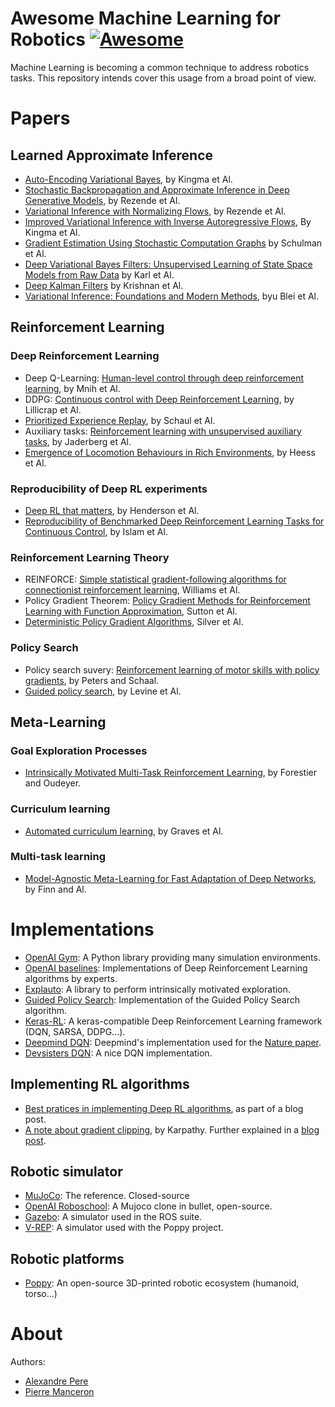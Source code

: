 # Awesome Machine Learning for Robotics [![Awesome](https://cdn.rawgit.com/sindresorhus/awesome/d7305f38d29fed78fa85652e3a63e154dd8e8829/media/badge.svg)](https://github.com/sindresorhus/awesome)


Machine Learning is becoming a common technique to address robotics tasks. This repository intends cover this usage from a broad point of view.


# Papers
## Learned Approximate Inference
* [Auto-Encoding Variational Bayes](http://arxiv.org/abs/1312.6114), by Kingma et Al.
* [Stochastic Backpropagation and Approximate Inference in Deep Generative Models](https://arxiv.org/abs/1401.4082), by Rezende et Al.
* [Variational Inference with Normalizing Flows](https://arxiv.org/pdf/1505.05770v6.pdf), by Rezende et Al.
* [Improved Variational Inference with Inverse Autoregressive Flows](https://fr.arxiv.org/pdf/1706.02326), By Kingma et Al.
* [Gradient Estimation Using Stochastic Computation Graphs](https://arxiv.org/abs/1506.05254) by Schulman et Al.
* [Deep Variational Bayes Filters: Unsupervised Learning of State Space Models from Raw Data](https://arxiv.org/abs/1605.06432) by Karl et Al.
* [Deep Kalman Filters](https://arxiv.org/abs/1511.05121) by Krishnan et Al.
* [Variational Inference: Foundations and Modern Methods](http://www.cs.columbia.edu/~blei/talks/2016_NIPS_VI_tutorial.pdf), byu Blei et Al.

## Reinforcement Learning
### Deep Reinforcement Learning
* Deep Q-Learning: [Human-level control through deep reinforcement learning](https://www.nature.com/nature/journal/v518/n7540/full/nature14236.html), by Mnih et Al.
* DDPG: [Continuous control with Deep Reinforcement Learning](https://arxiv.org/abs/1509.02971), by Lillicrap et Al.
* [Prioritized Experience Replay](https://arxiv.org/abs/1511.05952), by Schaul et Al.
* Auxiliary tasks: [Reinforcement learning with unsupervised auxiliary tasks](https://deepmind.com/blog/reinforcement-learning-unsupervised-auxiliary-tasks/), by Jaderberg et Al.
* [Emergence of Locomotion Behaviours in Rich Environments](https://arxiv.org/abs/1707.02286), by Heess et Al.

### Reproducibility of Deep RL experiments
* [Deep RL that matters](https://arxiv.org/abs/1709.06560), by Henderson et Al.
* [ Reproducibility of Benchmarked Deep Reinforcement Learning Tasks for Continuous Control](https://arxiv.org/abs/1708.04133), by Islam et Al.

### Reinforcement Learning Theory
* REINFORCE: [Simple statistical gradient-following algorithms for connectionist reinforcement learning](http://www-anw.cs.umass.edu/~barto/courses/cs687/williams92simple.pdf), Williams et Al.
* Policy Gradient Theorem: [Policy Gradient Methods for Reinforcement Learning with Function Approximation](https://papers.nips.cc/paper/1713-policy-gradient-methods-for-reinforcement-learning-with-function-approximation.pdf), Sutton et Al.
* [Deterministic Policy Gradient Algorithms](http://proceedings.mlr.press/v32/silver14.pdf), Silver et Al.

### Policy Search
* Policy search suvery: [Reinforcement learning of motor skills with policy gradients](http://www.kyb.mpg.de/fileadmin/user_upload/files/publications/attachments/Neural-Netw-2008-21-682_4867%5b0%5d.pdf), by Peters and Schaal.
* [Guided policy search](https://graphics.stanford.edu/projects/gpspaper/gps_full.pdf), by Levine et Al.

## Meta-Learning
### Goal Exploration Processes
* [Intrinsically Motivated Multi-Task Reinforcement Learning](https://www.reddit.com/r/MachineLearning/comments/5q9fnr/d_intrinsically_motivated_multitask_reinforcement/), by Forestier and Oudeyer.
### Curriculum learning
* [Automated curriculum learning](https://arxiv.org/abs/1704.03003), by Graves et Al.
### Multi-task learning
* [Model-Agnostic Meta-Learning for Fast Adaptation of Deep Networks](https://arxiv.org/abs/1703.03400), by Finn and Al.



# Implementations
* [OpenAI Gym](https://gym.openai.com/): A Python library providing many simulation environments.
* [OpenAI baselines](https://github.com/openai/baselines): Implementations of Deep Reinforcement Learning algorithms by experts.
* [Explauto](https://github.com/flowersteam/explauto): A library to perform intrinsically motivated exploration.
* [Guided Policy Search](http://rll.berkeley.edu/gps/): Implementation of the Guided Policy Search algorithm.
* [Keras-RL](https://github.com/matthiasplappert/keras-rl): A keras-compatible Deep Reinforcement Learning framework (DQN, SARSA, DDPG...).
* [Deepmind DQN](https://github.com/deepmind/dqn): Deepmind's implementation used for the [Nature paper](https://www.nature.com/nature/journal/v518/n7540/full/nature14236.html).
* [Devsisters DQN](https://github.com/devsisters/DQN-tensorflow): A nice DQN implementation.

## Implementing RL algorithms
* [Best pratices in implementing Deep RL algorithms](https://blog.openai.com/openai-baselines-dqn/), as part of a blog post.
* [A note about gradient clipping](https://github.com/devsisters/DQN-tensorflow/issues/16), by Karpathy. Further explained in a [blog post](https://medium.com/@karpathy/yes-you-should-understand-backprop-e2f06eab496b).

## Robotic simulator
* [MuJoCo](http://www.mujoco.org/): The reference. Closed-source
* [OpenAI Roboschool](https://github.com/openai/roboschool): A Mujoco clone in bullet, open-source.
* [Gazebo](http://gazebosim.org/): A simulator used in the ROS suite.
* [V-REP](http://www.coppeliarobotics.com/): A simulator used with the Poppy project.

## Robotic platforms
* [Poppy](https://www.poppy-project.org/en/): An open-source 3D-printed robotic ecosystem (humanoid, torso...)

# About

Authors:
* [Alexandre Pere](https://www.linkedin.com/in/alexandre-pere-432b6883/)
* [Pierre Manceron](https://www.linkedin.com/in/pierre-manceron-a136b538/)
